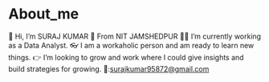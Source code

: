 # About_me
👋 Hi, I’m SURAJ KUMAR
🏫 From NIT JAMSHEDPUR
👷‍♂️ I’m currently working as a Data Analyst.
👓 I am a workaholic person and am ready to learn new things. 
👉 I’m looking to grow and work where I could give insights and build strategies for growing.
📩:surajkumar95872@gmail.com
